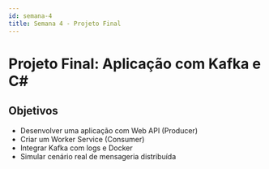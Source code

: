 ```yaml
---
id: semana-4
title: Semana 4 - Projeto Final
---
```


# Projeto Final: Aplicação com Kafka e C#

## Objetivos

- Desenvolver uma aplicação com Web API (Producer)
- Criar um Worker Service (Consumer)
- Integrar Kafka com logs e Docker
- Simular cenário real de mensageria distribuída
